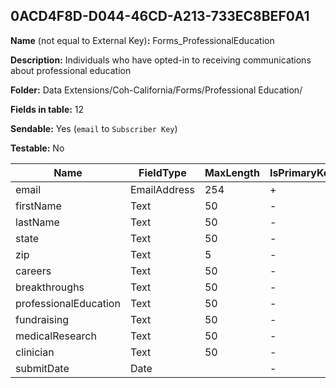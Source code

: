 ## 0ACD4F8D-D044-46CD-A213-733EC8BEF0A1

**Name** (not equal to External Key)**:** Forms_ProfessionalEducation

**Description:** Individuals who have opted-in to receiving communications about professional education

**Folder:** Data Extensions/Coh-California/Forms/Professional Education/

**Fields in table:** 12

**Sendable:** Yes (`email` to `Subscriber Key`)

**Testable:** No

| Name | FieldType | MaxLength | IsPrimaryKey | IsNullable | DefaultValue |
| --- | --- | --- | --- | --- | --- |
| email | EmailAddress | 254 | + | - |  |
| firstName | Text | 50 | - | + |  |
| lastName | Text | 50 | - | + |  |
| state | Text | 50 | - | + |  |
| zip | Text | 5 | - | + |  |
| careers | Text | 50 | - | + |  |
| breakthroughs | Text | 50 | - | + |  |
| professionalEducation | Text | 50 | - | + |  |
| fundraising | Text | 50 | - | + |  |
| medicalResearch | Text | 50 | - | + |  |
| clinician | Text | 50 | - | + |  |
| submitDate | Date |  | - | - | GetDate() |
